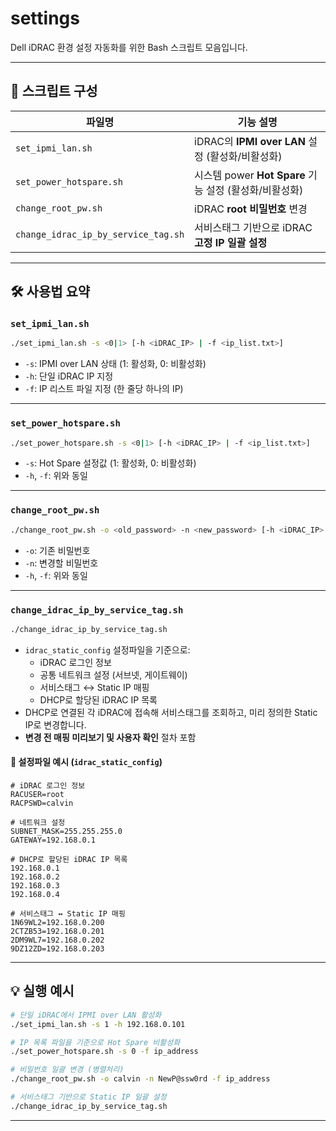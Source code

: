# settings

Dell iDRAC 환경 설정 자동화를 위한 Bash 스크립트 모음입니다.  

---

## 📁 스크립트 구성

| 파일명 | 기능 설명 |
|--------|-----------|
| `set_ipmi_lan.sh` | iDRAC의 **IPMI over LAN** 설정 (활성화/비활성화) |
| `set_power_hotspare.sh` | 시스템 power **Hot Spare** 기능 설정 (활성화/비활성화) |
| `change_root_pw.sh` | iDRAC **root 비밀번호** 변경 |
| `change_idrac_ip_by_service_tag.sh` | 서비스태그 기반으로 iDRAC **고정 IP 일괄 설정** |

---

## 🛠 사용법 요약

### `set_ipmi_lan.sh`

```bash
./set_ipmi_lan.sh -s <0|1> [-h <iDRAC_IP> | -f <ip_list.txt>]
```

- `-s`: IPMI over LAN 상태 (1: 활성화, 0: 비활성화)
- `-h`: 단일 iDRAC IP 지정
- `-f`: IP 리스트 파일 지정 (한 줄당 하나의 IP)

---

### `set_power_hotspare.sh`

```bash
./set_power_hotspare.sh -s <0|1> [-h <iDRAC_IP> | -f <ip_list.txt>]
```

- `-s`: Hot Spare 설정값 (1: 활성화, 0: 비활성화)
- `-h`, `-f`: 위와 동일

---

### `change_root_pw.sh`

```bash
./change_root_pw.sh -o <old_password> -n <new_password> [-h <iDRAC_IP> | -f <ip_list.txt>]
```

- `-o`: 기존 비밀번호
- `-n`: 변경할 비밀번호
- `-h`, `-f`: 위와 동일

---

### `change_idrac_ip_by_service_tag.sh`

```bash
./change_idrac_ip_by_service_tag.sh
```

- `idrac_static_config` 설정파일을 기준으로:
  - iDRAC 로그인 정보
  - 공통 네트워크 설정 (서브넷, 게이트웨이)
  - 서비스태그 ↔ Static IP 매핑
  - DHCP로 할당된 iDRAC IP 목록
- DHCP로 연결된 각 iDRAC에 접속해 서비스태그를 조회하고, 미리 정의한 Static IP로 변경합니다.
- **변경 전 매핑 미리보기 및 사용자 확인** 절차 포함

#### 📝 설정파일 예시 (`idrac_static_config`)

```
# iDRAC 로그인 정보
RACUSER=root
RACPSWD=calvin

# 네트워크 설정
SUBNET_MASK=255.255.255.0
GATEWAY=192.168.0.1

# DHCP로 할당된 iDRAC IP 목록
192.168.0.1
192.168.0.2
192.168.0.3
192.168.0.4

# 서비스태그 ↔ Static IP 매핑
1N69WL2=192.168.0.200
2CTZB53=192.168.0.201
2DM9WL7=192.168.0.202
9DZ12ZD=192.168.0.203
```

---


## 💡 실행 예시

```bash
# 단일 iDRAC에서 IPMI over LAN 활성화
./set_ipmi_lan.sh -s 1 -h 192.168.0.101

# IP 목록 파일을 기준으로 Hot Spare 비활성화
./set_power_hotspare.sh -s 0 -f ip_address

# 비밀번호 일괄 변경 (병렬처리)
./change_root_pw.sh -o calvin -n NewP@ssw0rd -f ip_address

# 서비스태그 기반으로 Static IP 일괄 설정
./change_idrac_ip_by_service_tag.sh
```

---



